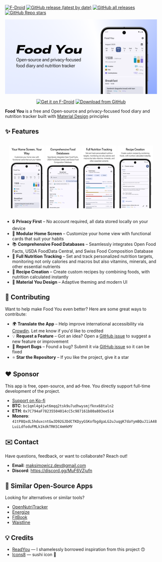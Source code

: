 [![F-Droid](https://img.shields.io/f-droid/v/com.maksimowiczm.foodyou?color=b4eb12&label=F-Droid&logo=fdroid&logoColor=1f78d2)](https://f-droid.org/en/packages/com.maksimowiczm.foodyou)
[![GitHub release (latest by date)](https://img.shields.io/github/v/release/maksimowiczm/FoodYou?color=black&label=Stable&logo=github)](https://github.com/maksimowiczm/FoodYou/releases/latest/)
[![GitHub all releases](https://img.shields.io/github/downloads/maksimowiczm/FoodYou/total?label=Downloads&logo=github)](https://github.com/maksimowiczm/FoodYou/releases/)
[![GitHub Repo stars](https://img.shields.io/github/stars/maksimowiczm/FoodYou?style=flat&logo=data%3Aimage%2Fsvg%2Bxml%3Bbase64%2CPD94bWwgdmVyc2lvbj0iMS4wIiBlbmNvZGluZz0idXRmLTgiPz4KPHN2ZyBoZWlnaHQ9IjI0IiB2aWV3Qm94PSIwIC05NjAgOTYwIDk2MCIgd2lkdGg9IjI0IiB4bWxucz0iaHR0cDovL3d3dy53My5vcmcvMjAwMC9zdmciPgogIDxwYXRoIGQ9Im0zNTQtMjQ3IDEyNi03NiAxMjYgNzctMzMtMTQ0IDExMS05Ni0xNDYtMTMtNTgtMTM2LTU4IDEzNS0xNDYgMTMgMTExIDk3LTMzIDE0M1pNMjMzLTgwbDY1LTI4MUw4MC01NTBsMjg4LTI1IDExMi0yNjUgMTEyIDI2NSAyODggMjUtMjE4IDE4OSA2NSAyODEtMjQ3LTE0OUwyMzMtODBabTI0Ny0zNTBaIiBzdHlsZT0iZmlsbDogcmdiKDI0NSwgMjI3LCA2Nik7Ii8%2BCjwvc3ZnPg%3D%3D&color=%23f8e444)](https://github.com/maksimowiczm/FoodYou/stargazers)

<div align="center">
    <img src="./metadata/en-US/images/featureGraphic.png" alt="Feature Graphic" />
</div>

<div align="center">

[<img src="https://fdroid.gitlab.io/artwork/badge/get-it-on.png" alt="Get it on F-Droid" height="75">](https://f-droid.org/packages/com.maksimowiczm.foodyou)
[<img src="https://s1.ax1x.com/2023/01/12/pSu1a36.png" alt="Download from GitHub" height="75">](https://github.com/maksimowiczm/FoodYou/releases)

</div>

**Food You** is a free and Open-source and privacy-focused food diary and nutrition tracker built
with [Material Design](https://m3.material.io/) principles

## ✨ Features

<br>

<div align="center">
  <img src="metadata/en-US/images/phoneScreenshots/1.png" width="23%" alt="Modular Home Screen"/>
  <img src="metadata/en-US/images/phoneScreenshots/2.png" width="23%" alt="Comprehensive Food Databases"/>
  <img src="metadata/en-US/images/phoneScreenshots/3.png" width="23%" alt="Full Nutrition Tracking"/>
  <img src="metadata/en-US/images/phoneScreenshots/4.png" width="23%" alt="Recipe Creation"/>
</div>

<br>

- 🔒 **Privacy First** – No account required, all data stored locally on your device
- 🧩 **Modular Home Screen** – Customize your home view with functional cards that suit your habits
- 📚 **Comprehensive Food Databases** – Seamlessly integrates Open Food Facts, USDA FoodData Central,
  and Swiss Food Composition Database
- 🧪 **Full Nutrition Tracking** – Set and track personalized nutrition targets, monitoring not only
  calories and macros but also vitamins, minerals, and other essential nutrients
- 🍲 **Recipe Creation** – Create custom recipes by combining foods, with nutrition calculated
  instantly
- 🎨 **Material You Design** – Adaptive theming and modern UI

## 🤝 Contributing

Want to help make Food You even better? Here are some great ways to contribute:

- 🌍 **Translate the App** – Help improve international accessibility
  via [Crowdin](https://crowdin.com/project/food-you). Let me know if you'd like to credited
- 💡 **Request a Feature** – Got an idea? Open
  a [GitHub issue](https://github.com/maksimowiczm/FoodYou/issues) to suggest a new feature or
  improvement
- 🐞 **Report Bugs** – Found a bug? Submit it
  via [GitHub issue](https://github.com/maksimowiczm/FoodYou/issues) so it can be fixed
- ⭐ **Star the Repository** – If you like the project, give it a star

## ❤️ Sponsor

This app is free, open-source, and ad-free. You directly support full-time development of the
project.

- [Support on Ko-fi](https://ko-fi.com/maksimowiczm)
- **BTC**: `bc1qml4g4jwt6mqq2tsk9u7udhwysmjfknx68taln2`
- **ETH**: `0x7C794aF78235504014cC5c987161b80a803ee514`
- **Monero**:
  `41tP8QxdL5hduxcntGwJD92GJDdCTKDyyGSKofbgdgaLG2uJuqgK7daYymBQuJ1iA48LuiLdfoduFMLk1kdkTRKSC4mHkMY`

## ✉️ Contact

Have questions, feedback, or want to collaborate? Reach out!

- **Email**: [maksimowicz.dev@gmail.com](mailto:maksimowicz.dev@gmail.com?subject=Food%20You)
- **Discord**: https://discord.gg/MuF6VZjufn

## 🔄 Similar Open-Source Apps

Looking for alternatives or similar tools?

- [OpenNutriTracker](https://github.com/simonoppowa/OpenNutriTracker)
- [Energize](https://codeberg.org/epinez/Energize)
- [FitBook](https://github.com/brandonp2412/FitBook)
- [Waistline](https://github.com/davidhealey/waistline)

## 💡 Credits

- [ReadYou](https://github.com/Ashinch/ReadYou) — I shamelessly borrowed inspiration from this
  project 🙃
- [Icons8](https://icons8.com) — sushi icon 🍣
